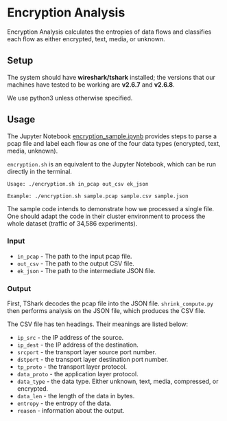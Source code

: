 # Encryption Analysis

Encryption Analysis calculates the entropies of data flows and classifies each flow as either encrypted, text, media, or unknown.

## Setup

The system should have **wireshark/tshark** installed; the versions that our machines have tested to be working are **v2.6.7** and **v2.6.8**.

We use python3 unless otherwise specified.

## Usage
The Jupyter Notebook [encryption_sample.ipynb](encryption_sample.ipynb) provides steps to parse a pcap file and label each flow as one of the four data types (encrypted, text, media, unknown).

`encryption.sh` is an equivalent to the Jupyter Notebook, which can be run directly in the terminal.

```
Usage: ./encryption.sh in_pcap out_csv ek_json

Example: ./encryption.sh sample.pcap sample.csv sample.json
```
The sample code intends to demonstrate how we processed a single file. One should adapt the code in their cluster environment to process the whole dataset (traffic of 34,586 experiments). 

### Input

- `in_pcap` - The path to the input pcap file.
- `out_csv` - The path to the output CSV file.
- `ek_json` - The path to the intermediate JSON file.

### Output
First, TShark decodes the pcap file into the JSON file. `shrink_compute.py` then performs analysis on the JSON file, which produces the CSV file.

The CSV file has ten headings. Their meanings are listed below:

- `ip_src` - the IP address of the source.
- `ip_dest` - the IP address of the destination.
- `srcport` - the transport layer source port number.
- `dstport` - the transport layer destination port number.
- `tp_proto` - the transport layer protocol.
- `data_proto` - the application layer protocol.
- `data_type` - the data type. Either unknown, text, media, compressed, or encrypted.
- `data_len` - the length of the data in bytes.
- `entropy` - the entropy of the data.
- `reason` - information about the output.

